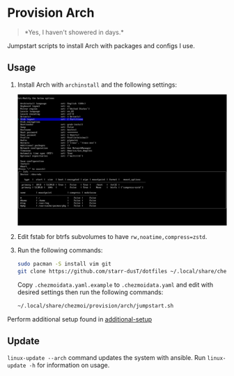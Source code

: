 # Provision Arch
> \*Yes, I haven't showered in days.\*

Jumpstart scripts to install Arch with packages and configs I use.

## Usage

1. Install Arch with `archinstall` and the following settings:

   ![Install Options](https://github.com/starr-dusT/dotfiles/blob/master/provision/arch/img/install.png?raw=true)

2. Edit fstab for btrfs subvolumes to have `rw,noatime,compress=zstd`. 

3. Run the following commands:

   ```bash
   sudo pacman -S install vim git
   git clone https://github.com/starr-dusT/dotfiles ~/.local/share/chezmoi 
   ```
   
   Copy `.chezmoidata.yaml.example` to `.chezmoidata.yaml` and edit with desired settings then run the following commands:
   
   ```bash
   ~/.local/share/chezmoi/provision/arch/jumpstart.sh
   ```

Perform additional setup found in [additional-setup](additional-setup.md)

## Update

`linux-update --arch` command updates the system with ansible. Run `linux-update -h` for information on usage.
